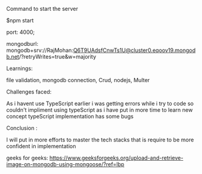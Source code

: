 Command to start the server

$npm start

port: 4000;

mongodburl: mongodb+srv://RajMohan:Q6T9UAdsfCnwTs1U@cluster0.eqoov19.mongodb.net/?retryWrites=true&w=majority




Learnings:

file validation,
mongodb connection,
Crud,
nodejs,
Multer


Challenges faced:

As i havent use TypeScript earlier i was getting errors while i try to code so couldn't impliment using typeScript
as i have put in more time to learn new concept typeScript implementation has some bugs


Conclusion :

I will put in more efforts to master the tech stacks that is require to be more confident in implementation
 

geeks for geeks: https://www.geeksforgeeks.org/upload-and-retrieve-image-on-mongodb-using-mongoose/?ref=lbp
